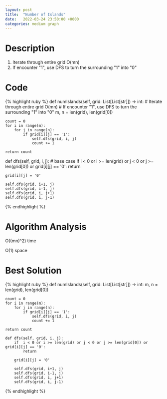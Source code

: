 ```yaml
---
layout: post
title:  "Number of Islands"
date:   2022-03-24 23:50:00 +0000
categories: medium graph
---
```

# Description
1. Iterate through entire grid O(mn)
2. If encounter "1", use DFS to turn the surrounding "1" into "0"

# Code
{% highlight ruby %}
def numIslands(self, grid: List[List[str]]) -> int:
    # Iterate through entire grid O(mn)
    # If encounter "1", use DFS to turn the surrounding "1" into "0"
    m, n = len(grid), len(grid[0])
    
    count = 0
    for i in range(m):
        for j in range(n):
            if grid[i][j] == '1':
                self.dfs(grid, i, j)
                count += 1
    
    return count

def dfs(self, grid, i, j):
    # base case
    if  i < 0 or i >= len(grid) or j < 0 or j >= len(grid[0]) or grid[i][j] == '0':
        return
    
    grid[i][j] = '0'
    
    self.dfs(grid, i+1, j)
    self.dfs(grid, i-1, j)
    self.dfs(grid, i, j+1)
    self.dfs(grid, i, j-1)
{% endhighlight %}

# Algorithm Analysis
O((mn)^2) time

O(1) space

# Best Solution
{% highlight ruby %}
def numIslands(self, grid: List[List[str]]) -> int:
    m, n = len(grid), len(grid[0])
    
    count = 0
    for i in range(m):
        for j in range(n):
            if grid[i][j] == '1':
                self.dfs(grid, i, j)
                count += 1
    
    return count
    
    def dfs(self, grid, i, j):
        if  i < 0 or i >= len(grid) or j < 0 or j >= len(grid[0]) or grid[i][j] == '0':
            return
        
        grid[i][j] = '0'
        
        self.dfs(grid, i+1, j)
        self.dfs(grid, i-1, j)
        self.dfs(grid, i, j+1)
        self.dfs(grid, i, j-1)
{% endhighlight %}